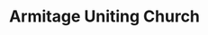 ---
title: "Armitage Uniting Church"
denomination: "Uniting"
leader: "Rev Dr Julia Pitman"
address: ""
suburb: ""
address-hint: ""
mailing: ""
phone: ""
email: ""
website: ""
services:
  - "Sunday 7:45am"
office-hours:
  - "By appointment"
coordinates: 
  longitude: 149.190743
  latitude: -21.152327
---